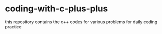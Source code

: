 # coding-with-c-plus-plus
this repository contains the c++ codes for various problems for daily coding practice 
